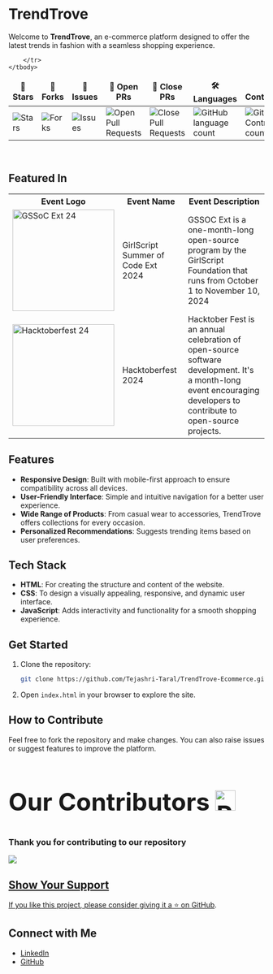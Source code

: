 # TrendTrove

Welcome to **TrendTrove**, an e-commerce platform designed to offer the latest trends in fashion with a seamless shopping experience. 

<table align="center">
    <thead align="center">
        <tr border: 1px;>
            <td><b>🌟 Stars</b></td>
            <td><b>🍴 Forks</b></td>
            <td><b>🐛 Issues</b></td>
            <td><b>🔔 Open PRs</b></td>
            <td><b>🔕 Close PRs</b></td>
            <td><b>🛠️ Languages</b></td>
            <td><b>👥 Contributors</b></td>
        </tr>
     </thead>
    <tbody>
         <tr>
            <td><img alt="Stars" src="https://img.shields.io/github/stars/Tejashri-Taral/TrendTrove-Ecommerce?style=flat&logo=github"/></td>
            <td><img alt="Forks" src="https://img.shields.io/github/forks/Tejashri-Taral/TrendTrove-Ecommerce?style=flat&logo=github"/></td>
            <td><img alt="Issues" src="https://img.shields.io/github/issues/Tejashri-Taral/TrendTrove-Ecommerce?style=flat&logo=github"/></td>
            <td><img alt="Open Pull Requests" src="https://img.shields.io/github/issues-pr/Tejashri-Taral/TrendTrove-Ecommerce?style=flat&logo=github"/></td>
           <td><img alt="Close Pull Requests" src="https://img.shields.io/github/issues-pr-closed/Tejashri-Taral/TrendTrove-Ecommerce?style=flat&color=critical&logo=github"/></td>
           <td><img alt="GitHub language count" src="https://img.shields.io/github/languages/count/Tejashri-Taral/TrendTrove-Ecommerce?style=flat&color=green&logo=github"></td>
         <td><img alt="GitHub Contributors count" src="https://img.shields.io/github/contributors/Tejashri-Taral/TrendTrove-Ecommerce?style=flat&color=blue&logo=github"/></td>
         
        </tr>
    </tbody>
</table>
</div>
<br>

## Featured In

<table>
<tr>
      <th>Event Logo</th>
      <th>Event Name</th>
      <th>Event Description</th>
    </tr>
    <tr>
        <td><img src="https://user-images.githubusercontent.com/63473496/213306279-338f7ce9-9a9f-4427-8c2a-3e344874498f.png#gh-dark-mode-only" width="200" height="auto" loading="lazy" alt="GSSoC Ext 24"/></td>
        <td>GirlScript Summer of Code Ext 2024</td>
        <td>GSSOC Ext is a one-month-long open-source program by the GirlScript Foundation that runs from October 1 to November 10, 2024</td> 
    </tr>
   <tr>
        <td><img src="https://cdn.prod.website-files.com/63bc83b29094ec80844b6dd5/66fc35d92c74c4e4103f3673_Flyte-at-Hacktoberfest-2024.png" width="200" height="auto" loading="lazy" alt="Hacktoberfest 24"/></td>
        <td>Hacktoberfest 2024</td>
        <td>Hacktober Fest is an annual celebration of open-source software development. It's a month-long event encouraging developers to contribute to open-source projects.</td> 
    </tr>
</table>

## Features

- **Responsive Design**: Built with mobile-first approach to ensure compatibility across all devices.
- **User-Friendly Interface**: Simple and intuitive navigation for a better user experience.
- **Wide Range of Products**: From casual wear to accessories, TrendTrove offers collections for every occasion.
- **Personalized Recommendations**: Suggests trending items based on user preferences.

## Tech Stack

- **HTML**: For creating the structure and content of the website.
- **CSS**: To design a visually appealing, responsive, and dynamic user interface.
- **JavaScript**: Adds interactivity and functionality for a smooth shopping experience.

## Get Started

1. Clone the repository:
   ```bash
   git clone https://github.com/Tejashri-Taral/TrendTrove-Ecommerce.git

2. Open `index.html` in your browser to explore the site.

## How to Contribute

Feel free to fork the repository and make changes. You can also raise issues or suggest features to improve the platform.

 ## <h2 style="font-size:3rem;">Our Contributors <img src="https://raw.githubusercontent.com/Tarikul-Islam-Anik/Animated-Fluent-Emojis/master/Emojis/Smilies/Red%20Heart.png" alt="Red Heart" width="40" height="40" /></h2>
  <h3>Thank you for contributing to our repository</h3>
<a href="https://github.com/Tejashri-Taral/TrendTrove-Ecommerce/graphs/contributors">
<img src="https://contributors-img.web.app/image?repo=Tejashri-Taral/TrendTrove-Ecommerce"/>

## Show Your Support

If you like this project, please consider giving it a ⭐️ on [GitHub](https://github.com/Tejashri-Taral/TrendTrove-Ecommerce).

## Connect with Me

- [LinkedIn](https://www.linkedin.com/in/tejashri-taral-5006a82a0/)
- [GitHub](https://github.com/Tejashri-Taral)
